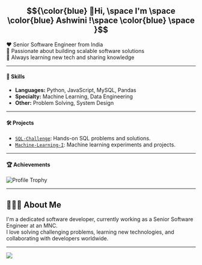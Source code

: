  
## $${\color{blue} 👋Hi, \space I'm  \space \color{blue} Ashwini !\space \color{blue} \space  }$$ 
❤️ Senior Software Engineer from India  
💼 Passionate about building scalable software solutions  
🌱 Always learning new tech and sharing knowledge 

----

#### 🚀 Skills

- **Languages:** Python, JavaScript, MySQL, Pandas
- **Specialty:** Machine Learning, Data Engineering
- **Other:** Problem Solving, System Design

---

#### 🛠️ Projects

- [`SQL-Challenge`](https://github.com/Ashu23Queen/SQL-Challenge): Hands-on SQL problems and solutions.
- [`Machine-Learning-I`](https://github.com/Ashu23Queen/Machine-Learning-I): Machine learning experiments and projects.

---

#### 🏆 Achievements

![Profile Trophy](https://github-profile-trophy.vercel.app/?username=ashu23queen&theme=juicyfresh)
  
    
---

## 🙋🏻‍♀️ About Me

I'm a dedicated software developer, currently working as a Senior Software Engineer at an MNC.  
I love solving challenging problems, learning new technologies, and collaborating with developers worldwide.

--- 

![](https://komarev.com/ghpvc/?username=your-github-ashu23queen) 

 
